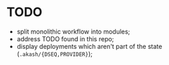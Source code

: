 # TODO

- split monolithic workflow into modules;
- address TODO found in this repo;
- display deployments which aren't part of the state (`.akash/{DSEQ,PROVIDER}`);
